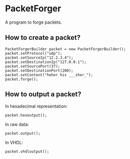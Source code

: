# PacketForger

A program to forge packets.

## How to create a packet?

    PacketForgerBuilder packet = new PacketForgerBuilder();
    packet.setProtocol("udp");
    packet.setSourceIp("12.2.3.4");
    packet.setDestinationIp("127.0.0.1");
    packet.setSourcePort(37);
    packet.setDestinationPort(200);
    packet.setContent("heher his ___sher_");
    packet.forge();

## How to output a packet?

In hexadecimal representation:

    packet.hexoutput();

In raw data:

    packet.output();

In VHDL:

    packet.vhdloutput();
